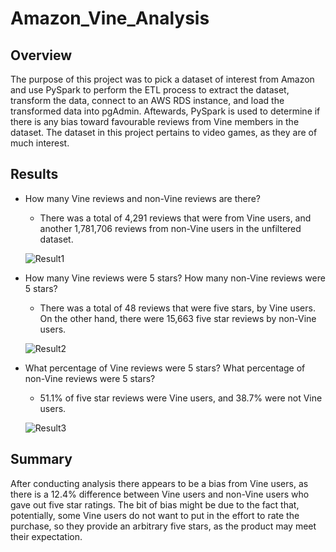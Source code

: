 # Amazon_Vine_Analysis

## Overview

The purpose of this project was to pick a dataset of interest from Amazon and use PySpark to perform the ETL process to extract the dataset, transform the data, connect to an AWS RDS instance, and load the transformed data into pgAdmin. Aftewards, PySpark is used to determine if there is any bias toward favourable reviews from Vine members in the dataset. The dataset in this project pertains to video games, as they are of much interest.

## Results

- How many Vine reviews and non-Vine reviews are there?
  - There was a total of 4,291 reviews that were from Vine users, and another 1,781,706 reviews from non-Vine users in the unfiltered dataset.
  
  ![Result1](https://user-images.githubusercontent.com/111096246/214439271-16e75c5c-5d01-4e22-8bbf-858c0a86c274.PNG)
  
- How many Vine reviews were 5 stars? How many non-Vine reviews were 5 stars?
  - There was a total of 48 reviews that were five stars, by Vine users. On the other hand, there were 15,663 five star reviews by non-Vine users.
  
  ![Result2](https://user-images.githubusercontent.com/111096246/214445355-09330e6c-a86f-42cd-ae67-ca6f0c8b8f15.PNG)
  
- What percentage of Vine reviews were 5 stars? What percentage of non-Vine reviews were 5 stars?
  - 51.1% of five star reviews were Vine users, and 38.7% were not Vine users.
  
  ![Result3](https://user-images.githubusercontent.com/111096246/214446187-8d4af4d5-77d8-462f-971a-c823e897d284.PNG)

## Summary

After conducting analysis there appears to be a bias from Vine users, as there is a 12.4% difference between Vine users and non-Vine users who gave out five star ratings. The bit of bias might be due to the fact that, potentially, some Vine users do not want to put in the effort to rate the purchase, so they provide an arbitrary five stars, as the product may meet their expectation.
